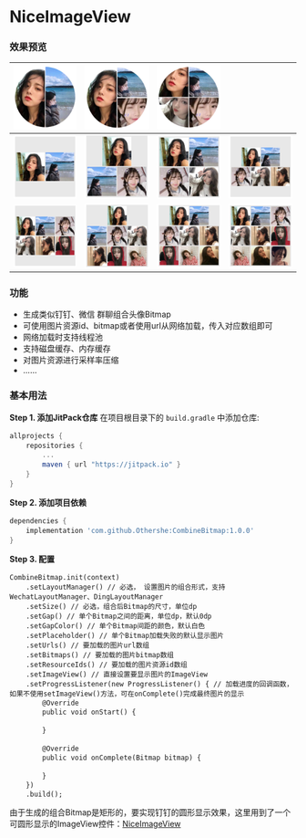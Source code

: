 # NiceImageView

### 效果预览

|![](images/d1.PNG)|![](images/d2.PNG)|![](images/d3.PNG)||
|---|---|---|---|
|![](images/w1.PNG)|![](images/w2.PNG)|![](images/w3.PNG)|![](images/w4.PNG)|
|![](images/w5.PNG)|![](images/w6.PNG)|![](images/w7.PNG)|![](images/w8.PNG)|

### 功能
* 生成类似钉钉、微信 群聊组合头像Bitmap
* 可使用图片资源id、bitmap或者使用url从网络加载，传入对应数组即可
* 网络加载时支持线程池
* 支持磁盘缓存、内存缓存
* 对图片资源进行采样率压缩
* ......
### 基本用法
**Step 1. 添加JitPack仓库**
在项目根目录下的 `build.gradle` 中添加仓库:
``` gradle
allprojects {
    repositories {
        ...
        maven { url "https://jitpack.io" }
    }
}
```
**Step 2. 添加项目依赖**
``` gradle
dependencies {
    implementation 'com.github.Othershe:CombineBitmap:1.0.0'
}
```
**Step 3. 配置**
```
CombineBitmap.init(context)
    .setLayoutManager() // 必选， 设置图片的组合形式，支持WechatLayoutManager、DingLayoutManager
    .setSize() // 必选，组合后Bitmap的尺寸，单位dp
    .setGap() // 单个Bitmap之间的距离，单位dp，默认0dp
    .setGapColor() // 单个Bitmap间距的颜色，默认白色
    .setPlaceholder() // 单个Bitmap加载失败的默认显示图片
    .setUrls() // 要加载的图片url数组
    .setBitmaps() // 要加载的图片bitmap数组
    .setResourceIds() // 要加载的图片资源id数组
    .setImageView() // 直接设置要显示图片的ImageView
    .setProgressListener(new ProgressListener() { // 加载进度的回调函数，如果不使用setImageView()方法，可在onComplete()完成最终图片的显示
        @Override
        public void onStart() {

        }

        @Override
        public void onComplete(Bitmap bitmap) {

        }
    })
    .build();
```
由于生成的组合Bitmap是矩形的，要实现钉钉的圆形显示效果，这里用到了一个可圆形显示的ImageView控件：[NiceImageView](https://github.com/Othershe/NiceImageView)